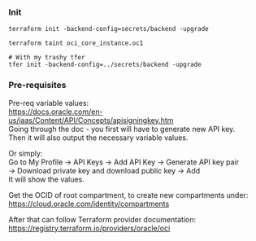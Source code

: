 ### Init
```
terraform init -backend-config=secrets/backend -upgrade

terraform taint oci_core_instance.oc1

# With my trashy tfer
tfer init -backend-config=../secrets/backend -upgrade
```

### Pre-requisites
Pre-req variable values:  
https://docs.oracle.com/en-us/iaas/Content/API/Concepts/apisigningkey.htm  
Going through the doc - you first will have to generate new API key.  
Then it will also output the necessary variable values.  

Or simply:  
Go to My Profile -> API Keys -> Add API Key -> Generate API key pair  
-> Download private key and download public key -> Add  
It will show the values.

Get the OCID of root compartment, to create new compartments under:
https://cloud.oracle.com/identity/compartments

After that can follow Terraform provider documentation:  
https://registry.terraform.io/providers/oracle/oci
